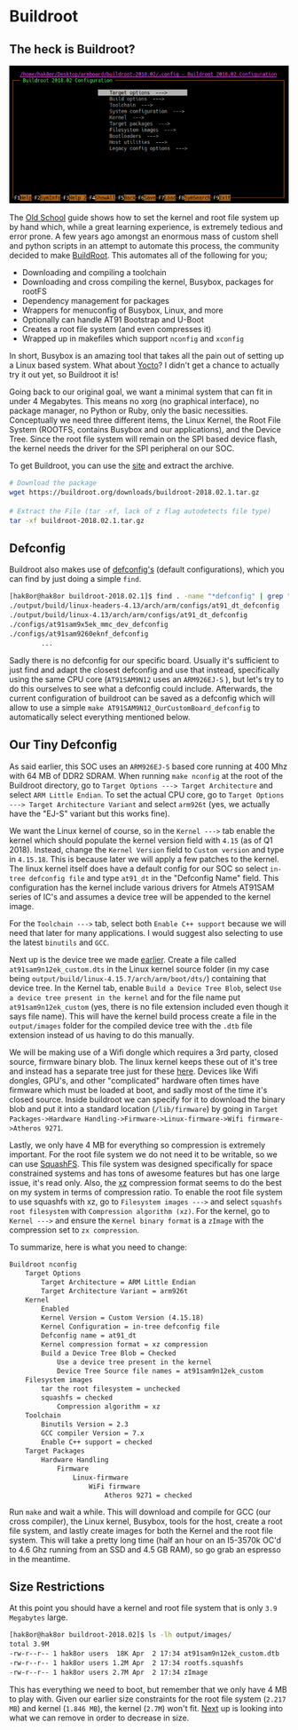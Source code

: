 # Buildroot

## The heck is Buildroot?

![Buldroot Example](images/Buildroot_Example.PNG)

The [Old School](OldSchool/readme.md) guide shows how to set the kernel and root file system up by hand which, while a great learning experience, is extremely tedious and error prone. A few years ago amongst an enormous mass of custom shell and python scripts in an attempt to automate this process, the community decided to make [BuildRoot](https://buildroot.org/). This automates all of the following for you;

- Downloading and compiling a toolchain
- Downloading and cross compiling the kernel, Busybox, packages for rootFS
- Dependency management for packages
- Wrappers for menuconfig of Busybox, Linux, and more
- Optionally can handle AT91 Bootstrap and U-Boot
- Creates a root file system (and even compresses it)
- Wrapped up in makefiles which support ```nconfig``` and ```xconfig```

In short, Busybox is an amazing tool that takes all the pain out of setting up a Linux based system. What about [Yocto](https://www.yoctoproject.org/)? I didn't get a chance to actually try it out yet, so Buildroot it is!

Going back to our original goal, we want a minimal system that can fit in under 4 Megabytes. This means no xorg (no graphical interface), no package manager, no Python or Ruby, only the basic necessities. Conceptually we need three different items, the Linux Kernel, the Root File System (ROOTFS, contains Busybox and our applications), and the Device Tree. Since the root file system will remain on the SPI based device flash, the kernel needs the driver for the SPI peripheral on our SOC.

To get Buildroot, you can use the [site](https://buildroot.org/download.html) and extract the archive.

```bash
# Download the package
wget https://buildroot.org/downloads/buildroot-2018.02.1.tar.gz

# Extract the File (tar -xf, lack of z flag autodetects file type)
tar -xf buildroot-2018.02.1.tar.gz
```

## Defconfig

Buildroot also makes use of [defconfig's](https://stackoverflow.com/questions/41885015/what-exactly-does-linux-kernels-make-defconfig-do) (default configurations), which you can find by just doing a simple ```find```.

```bash
[hak8or@hak8or buildroot-2018.02.1]$ find . -name "*defconfig" | grep "at91"
./output/build/linux-headers-4.13/arch/arm/configs/at91_dt_defconfig
./output/build/linux-4.13/arch/arm/configs/at91_dt_defconfig
./configs/at91sam9x5ek_mmc_dev_defconfig
./configs/at91sam9260eknf_defconfig
        ...
```

Sadly there is no defconfig for our specific board. Usually it's sufficient to just find and adapt the closest defconfig and use that instead, specifically using the same CPU core (```AT91SAM9N12``` uses an ```ARM926EJ-S``` ), but let's try to do this ourselves to see what a defconfig could include. Afterwards, the current configuration of buildroot can be saved as a defconfig which will allow to use a simple ```make AT91SAM9N12_OurCustomBoard_defconfig``` to automatically select everything mentioned below.

## Our Tiny Defconfig

As said earlier, this SOC uses an ```ARM926EJ-S``` based core running at 400 Mhz with 64 MB of DDR2 SDRAM. When running ```make nconfig``` at the root of the Buildroot directory, go to ```Target Options ---> Target Architecture``` and select ```ARM Little Endian```. To set the actual CPU core, go to ```Target Options ---> Target Architecture Variant``` and select ```arm926t``` (yes, we actually have the "EJ-S" variant but this works fine).

We want the Linux kernel of course, so in the ```Kernel --->``` tab enable the kernel which should populate the kernel version field with ```4.15``` (as of Q1 2018). Instead, change the ```Kernel Version``` field to ```Custom version``` and type in ```4.15.18```. This is because later we will apply a few patches to the kernel. The linux kernel itself does have a default config for our SOC so select ```in-tree defconfig file``` and type ```at91_dt``` in the "Defconfig Name" field. This configuration has the kernel include various drivers for Atmels AT91SAM series of IC's and assumes a device tree will be appended to the kernel image.

For the ```Toolchain --->``` tab, select both ```Enable C++ support``` because we will need that later for many applications. I would suggest also selecting to use the latest ```binutils``` and ```GCC```.

Next up is the device tree we made [earlier](devicetree.md). Create a file called ```at91sam9n12ek_custom.dts``` in the Linux kernel source folder (in my case being ```output/build/linux-4.15.7/arch/arm/boot/dts/```) containing that device tree. In the Kernel tab, enable ```Build a Device Tree Blob```, select ```Use a device tree present in the kernel``` and for the file name put ```at91sam9n12ek_custom``` (yes, there is no file extension included even though it says file name). This will have the kernel build process create a file in the ```output/images``` folder for the compiled device tree with the ```.dtb``` file extension instead of us having to do this manually.

We will be making use of a Wifi dongle which requires a 3rd party, closed source, firmware binary blob. The linux kernel keeps these out of it's tree and instead has a separate tree just for these [here](https://git.kernel.org/pub/scm/linux/kernel/git/firmware/linux-firmware.git/tree/). Devices like Wifi dongles, GPU's, and other "complicated" hardware often times have firmware which must be loaded at boot, and sadly most of the time it's closed source. Inside buildroot we can specify for it to download the binary blob and put it into a standard location (```/lib/firmware```) by going in ```Target Packages->Hardware Handling->Firmware->Linux-firmware->Wifi firmware->Atheros 9271```.

Lastly, we only have 4 MB for everything so compression is extremely important. For the root file system we do not need it to be writable, so we can use [SquashFS](https://elinux.org/Squash_FS_Howto). This file system was designed specifically for space constrained systems and has tons of awesome features but has one large issue, it's read only. Also, the [xz](https://tukaani.org/xz/format.html) compression format seems to do the best on my system in terms of compression ratio. To enable the root file system to use squashfs with xz, go to ```Filesystem images --->``` and select ```squashfs root filesystem``` with ```Compression algorithm (xz)```. For the kernel, go to ```Kernel --->``` and ensure the ```Kernel binary format``` is a ```zImage``` with the compression set to ```zx compression```.

To summarize, here is what you need to change:

```none
Buildroot nconfig
    Target Options
        Target Architecture = ARM Little Endian
        Target Architecture Variant = arm926t
    Kernel
        Enabled
        Kernel Version = Custom Version (4.15.18)
        Kernel Configuration = in-tree defconfig file
        Defconfig name = at91_dt
        Kernel compression format = xz compression
        Build a Device Tree Blob = Checked
            Use a device tree present in the kernel
            Device Tree Source file names = at91sam9n12ek_custom
    Filesystem images
        tar the root filesystem = unchecked
        squashfs = checked
            Compression algorithm = xz
    Toolchain
        Binutils Version = 2.3
        GCC compiler Version = 7.x
        Enable C++ support = checked
    Target Packages
        Hardware Handling
            Firmware
                Linux-firmware
                    WiFi firmware
                        Atheros 9271 = checked
```

Run ```make``` and wait a while. This will download and compile for GCC (our cross compiler), the Linux kernel, Busybox, tools for the host, create a root file system, and lastly create images for both the Kernel and the root file system. This will take a pretty long time (half an hour on an I5-3570k OC'd to 4.6 Ghz running from an SSD and 4.5 GB RAM), so go grab an espresso in the meantime.

## Size Restrictions

At this point you should have a kernel and root file system that is only ```3.9 Megabytes``` large.

```bash
[hak8or@hak8or buildroot-2018.02]$ ls -lh output/images/
total 3.9M
-rw-r--r-- 1 hak8or users  18K Apr  2 17:34 at91sam9n12ek_custom.dtb
-rw-r--r-- 1 hak8or users 1.2M Apr  2 17:34 rootfs.squashfs
-rw-r--r-- 1 hak8or users 2.7M Apr  2 17:34 zImage
```

This has everything we need to boot, but remember that we only have 4 MB to play with. Given our earlier size constraints for the root file system (```2.217 MB```) and kernel (```1.846 MB```), the kernel (```2.7M```) won't fit. [Next](smallerzimage.md) up is looking into what we can remove in order to decrease in size.
